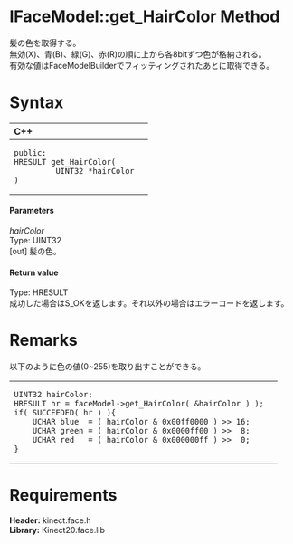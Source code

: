 IFaceModel::get\_HairColor Method  
=================================  

髪の色を取得する。  
無効(X)、青(B)、緑(G)、赤(R)の順に上から各8bitずつ色が格納される。  
有効な値はFaceModelBuilderでフィッティングされたあとに取得できる。 <span id="syntaxSection"></span>

Syntax  
======  

<table>
<colgroup>
<col width="100%" />
</colgroup>
<thead>
<tr class="header">
<th align="left">C++</th>
</tr>
</thead>
<tbody>
<tr class="odd">
<td align="left"><pre><code>public:  
HRESULT get_HairColor(  
         UINT32 *hairColor  
)</code></pre></td>
</tr>
</tbody>
</table>

<span id="ID4EG"></span>
#### Parameters  

*hairColor*    
Type: UINT32  
[out] 髪の色。  

<span id="ID4EP"></span>
#### Return value  

Type: HRESULT  
成功した場合はS\_OKを返します。それ以外の場合はエラーコードを返します。  

<span id="remarks"></span>

Remarks  
=======  

以下のように色の値(0~255)を取り出すことができる。

<table>
<td align="left"><pre><code>UINT32 hairColor;  
HRESULT hr = faceModel->get_HairColor( &hairColor ) );  
if( SUCCEEDED( hr ) ){  
    UCHAR blue  = ( hairColor & 0x00ff0000 ) >> 16;  
    UCHAR green = ( hairColor & 0x0000ff00 ) >>  8;  
    UCHAR red   = ( hairColor & 0x000000ff ) >>  0;  
}  
</code></pre>
</table>

<span id="requirements"></span>

Requirements  
============  

**Header:** kinect.face.h  
**Library:** Kinect20.face.lib  



<!--Please do not edit the data in the comment block below.-->
<!--
TOCTitle : get_HairColor Method
RLTitle : IFaceModel::get_HairColor Method
KeywordK : get_HairColor method
KeywordK : IFaceModel::get_HairColor method
KeywordF : IFaceModel::get_HairColor
KeywordF : get_HairColor
KeywordF : Microsoft.Kinect.face.IFaceModel.get_HairColor(UINT32@)
KeywordA : M:Microsoft.Kinect.face.IFaceModel.get_HairColor(UINT32@)
AssetID : M:Microsoft.Kinect.face.IFaceModel.get_HairColor(UINT32@)
Locale : en-us
CommunityContent : 1
APIType : Managed
APILocation : 
APIName : Microsoft.Kinect.face.IFaceModel::get_HairColor
TargetOS : Windows
TopicType : kbSyntax
DevLang : C++
DocSet : K4Wv2
ProjType : K4Wv2Proj
Technology : Kinect for Windows
Product : Kinect for Windows SDK v2
productversion : 20
-->
